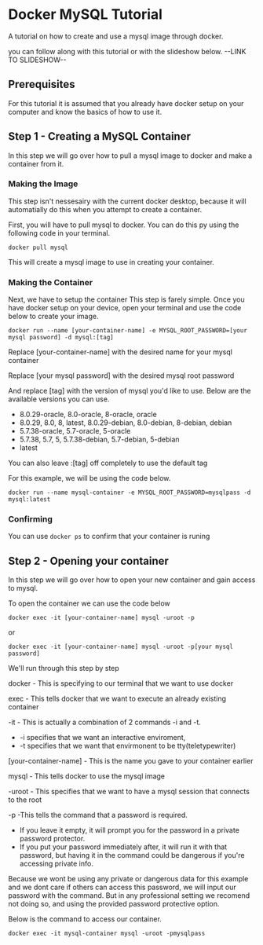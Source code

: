 # Docker MySQL Tutorial
A tutorial on how to create and use a mysql image through docker.

you can follow along with this tutorial or with the slideshow below.
--LINK TO SLIDESHOW--

## Prerequisites
For this tutorial it is assumed that you already have docker setup on 
your computer and know the basics of how to use it.

## Step 1 - Creating a MySQL Container
In this step we will go over how to pull a mysql image to docker and make 
a container from it.

### Making the Image
This step isn't nessesairy with the current docker desktop, because it will 
automatially do this when you attempt to create a container.

First, you will have to pull mysql to docker. You can do this py using 
the following code in your terminal.

```
docker pull mysql
```

This will create a mysql image to use in creating your container.

### Making the Container

Next, we have to setup the container This step is farely simple. Once you have docker setup on your device, 
open your terminal and use the code below to create your image.

```
docker run --name [your-container-name] -e MYSQL_ROOT_PASSWORD=[your mysql password] -d mysql:[tag]
```

Replace [your-container-name] with the desired name for your mysql container

Replace [your mysql password] with the desired mysql root password

And replace [tag] with the version of mysql you'd like to use. Below are the available versions 
you can use.  

- 8.0.29-oracle, 8.0-oracle, 8-oracle, oracle
- 8.0.29, 8.0, 8, latest, 8.0.29-debian, 8.0-debian, 8-debian, debian
- 5.7.38-oracle, 5.7-oracle, 5-oracle
- 5.7.38, 5.7, 5, 5.7.38-debian, 5.7-debian, 5-debian
- latest

You can also leave :[tag] off completely to use the default tag

For this example, we will be using the code below.

```
docker run --name mysql-container -e MYSQL_ROOT_PASSWORD=mysqlpass -d mysql:latest
```

### Confirming

You can use ```docker ps``` to confirm that your container is runing


## Step 2 - Opening your container
In this step we will go over how to open your new container and gain access to mysql.

To open the container we can use the code below

```
docker exec -it [your-container-name] mysql -uroot -p
```
or
```
docker exec -it [your-container-name] mysql -uroot -p[your mysql password]
```

We'll run through this step by step

docker - This is specifying to our terminal that we want to use docker

exec - This tells docker that we want to execute an already existing container

-it - This is actually a combination of 2 commands -i and -t. 
- -i specifies that we want an interactive enviroment,
- -t specifies that we want that envirmonent to be tty(teletypewriter)

[your-container-name] - This is the name you gave to your container earlier

mysql - This tells docker to use the mysql image

-uroot - This specifies that we want to have a mysql session that connects to the root

-p -This tells the command that a password is required. 
- If you leave it empty, it will prompt you for the password in a private password protector. 
- If you put your password immediately after, it will run it with that password, but having it in the command could be dangerous if you're accessing private info.

Because we wont be using any private or dangerous data for this example and we dont care if others can access this password, we will input our password with the command. But in any professional setting we recomend not doing so, and using the provided password protective option.

Below is the command to access our container.

```
docker exec -it mysql-container mysql -uroot -pmysqlpass
```
